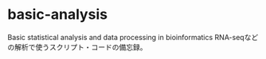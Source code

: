 # basic-analysis
Basic statistical analysis and data processing in bioinformatics
RNA-seqなどの解析で使うスクリプト・コードの備忘録。
